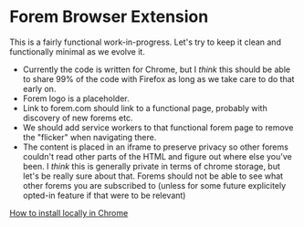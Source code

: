 # Forem Browser Extension

This is a fairly functional work-in-progress. Let's try to keep it clean and functionally minimal as we evolve it.

- Currently the code is written for Chrome, but I _think_ this should be able to share 99% of the code with Firefox as long as we take care to do that early on.
- Forem logo is a placeholder.
- Link to forem.com should link to a functional page, probably with discovery of new forems etc.
- We should add service workers to that functional forem page to remove the "flicker" when navigating there.
- The content is placed in an iframe to preserve privacy so other forems couldn't read other parts of the HTML and figure out where else you've been. I *think* this is generally private in terms of chrome storage, but let's be really sure about that. Forems should not be able to see what other forems you are subscribed to (unless for some future explicitely opted-in feature if that were to be relevant)

[How to install locally in Chrome](https://medium.com/@FGrante/how-to-install-a-chrome-extension-without-using-the-chrome-web-store-31902c780034)